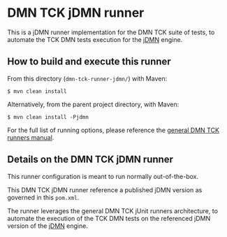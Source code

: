 # DMN TCK jDMN runner

This is a jDMN runner implementation for the DMN TCK suite of tests, to automate the TCK DMN tests execution for the [jDMN](https://github.com/goldmansachs/jdmn) engine.

## How to build and execute this runner

From this directory (`dmn-tck-runner-jdmn/`) with Maven:

```
$ mvn clean install
```

Alternatively, from the parent project directory, with Maven:

```
$ mvn clean install -Pjdmn
```

For the full list of running options, please reference the [general DMN TCK runners manual](https://github.com/dmn-tck/tck/tree/master/runners#how-to-buildexecute-test-for-a-vendors-engine).

## Details on the DMN TCK jDMN runner

This runner configuration is meant to run normally out-of-the-box.

This DMN TCK jDMN runner reference a published jDMN version as governed in this `pom.xml`.

The runner leverages the general DMN TCK jUnit runners architecture, to automate the execution of the TCK DMN tests on the referenced jDMN version of the [jDMN](https://github.com/goldmansachs/jdmn) engine.
